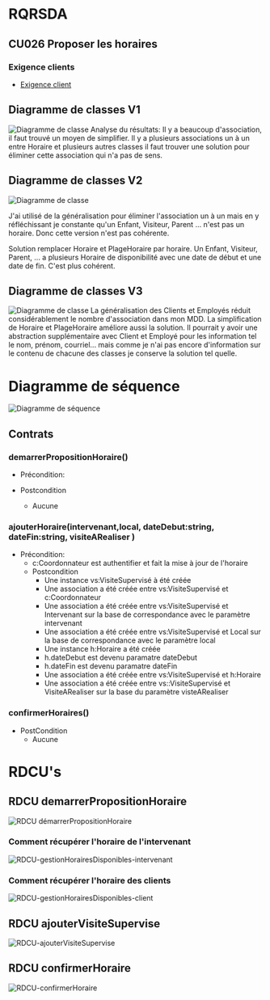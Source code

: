 # RQRSDA

## CU026 Proposer les horaires

### Exigence clients
 - [Exigence client](../S20192-LOG210-exigences.pdf) 

## Diagramme de classes V1
![Diagramme de classe](README/CU26-MDD-V1.svg)
Analyse du résultats:  Il y a beaucoup d'association, il faut trouvé un moyen de simplifier.  Il y a plusieurs associations un à un entre Horaire et plusieurs autres classes il faut trouver une solution pour éliminer cette association qui n'a pas de sens.

## Diagramme de classes V2
![Diagramme de classe](README/CU26-MDD-V2.svg)

J'ai utilisé de la généralisation pour éliminer l'association un à un mais en y réfléchissant je constante qu'un Enfant, Visiteur, Parent ...  n'est pas un horaire. Donc cette version n'est pas cohérente.  

Solution remplacer Horaire et PlageHoraire par horaire.   Un Enfant, Visiteur, Parent, ... a plusieurs Horaire de disponibilité avec une date de début et une date de fin.  C'est plus cohérent. 

## Diagramme de classes V3
![Diagramme de classe](README/CU26-MDD-V3.svg)
La généralisation des Clients et Employés réduit considérablement le nombre d'association dans mon MDD. La simplification de Horaire et PlageHoraire améliore aussi la solution.  Il pourrait y avoir une abstraction supplémentaire avec Client et Employé pour les information tel le nom, prénom, courriel... mais comme je n'ai pas encore d'information sur le contenu de chacune des classes je conserve la solution tel quelle.

# Diagramme de séquence
![Diagramme de séquence](README/CU26-DSS.svg)


## Contrats

### demarrerPropositionHoraire()
  - Précondition:

  - Postcondition
    - Aucune

### ajouterHoraire(intervenant,local, dateDebut:string, dateFin:string, visiteARealiser )
- Précondition:
    - c:Coordonnateur est authentifier et fait la mise à jour de l'horaire
  - Postcondition
    - Une instance vs:VisiteSupervisé à été créée
    - Une association a été créée entre vs:VisiteSupervisé et c:Coordonnateur
    - Une association a été créée entre vs:VisiteSupervisé et Intervenant sur la base de correspondance avec le paramètre intervenant
    - Une association a été créée entre vs:VisiteSupervisé et Local sur la base de correspondance avec le paramètre local
    - Une instance h:Horaire a été créée
    - h.dateDebut est devenu paramatre dateDebut
    - h.dateFin est devenu paramatre dateFin
    - Une association a été créée entre vs:VisiteSupervisé et h:Horaire
    - Une association a été créée entre vs::VisiteSupervisé et VisiteARealiser sur la base du paramètre visteARealiser


### confirmerHoraires()
 - PostCondition
   - Aucune


# RDCU's

## RDCU demarrerPropositionHoraire
![RDCU démarrerPropositionHoraire](README/RDCU-demarrerPropositionHoraire.svg)

### Comment récupérer l'horaire de l'intervenant
![RDCU-gestionHorairesDisponibles-intervenant](README/RDCU-getHorairesDisponible-intervenant.svg)

### Comment récupérer l'horaire des clients
![RDCU-gestionHorairesDisponibles-client](README/RDCU-getHorairesDisponible-client.svg)

## RDCU ajouterVisiteSupervise
![RDCU-ajouterVisiteSupervise](README/RDCU-ajouterVisiteSupervise.svg)

## RDCU confirmerHoraire
![RDCU-confirmerHoraire](README/RDCU-confirmerHoraire.svg)


